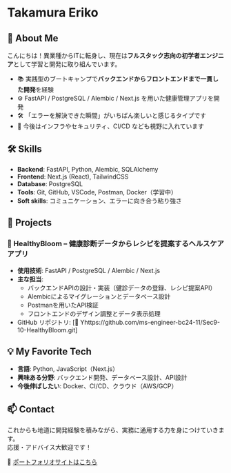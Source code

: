 # Takamura Eriko

## 👋 About Me

こんにちは！異業種からITに転身し、現在は**フルスタック志向の初学者エンジニア**として学習と開発に取り組んでいます。

- 📚 実践型のブートキャンプで**バックエンドからフロントエンドまで一貫した開発**を経験
- ⚙️ FastAPI / PostgreSQL / Alembic / Next.js を用いた健康管理アプリを開発
- 🛠 「エラーを解決できた瞬間」がいちばん楽しいと感じるタイプです
- 🌱 今後はインフラやセキュリティ、CI/CD なども視野に入れています

## 🛠 Skills

- **Backend**: FastAPI, Python, Alembic, SQLAlchemy
- **Frontend**: Next.js (React), TailwindCSS
- **Database**: PostgreSQL
- **Tools**: Git, GitHub, VSCode, Postman, Docker（学習中）
- **Soft skills**: コミュニケーション、エラーに向き合う粘り強さ

## 🚀 Projects

### 🥗 HealthyBloom – 健康診断データからレシピを提案するヘルスケアアプリ

- **使用技術**: FastAPI / PostgreSQL / Alembic / Next.js
- **主な担当**:
  - バックエンドAPIの設計・実装（健診データの登録、レシピ提案API）
  - Alembicによるマイグレーションとデータベース設計
  - Postmanを用いたAPI検証
  - フロントエンドのデザイン調整とデータ表示処理
- GitHub リポジトリ: [🔗 Yhttps://github.com/ms-engineer-bc24-11/Sec9-10-HealthyBloom.git]

## 💡 My Favorite Tech

- **言語**: Python, JavaScript（Next.js）
- **興味ある分野**: バックエンド開発、データベース設計、API設計
- **今後伸ばしたい**: Docker、CI/CD、クラウド（AWS/GCP）

## 📫 Contact

これからも地道に開発経験を積みながら、実務に通用する力を身につけていきます。  
応援・アドバイス大歓迎です！

📍 [ポートフォリオサイトはこちら](https://gptjp.net)
